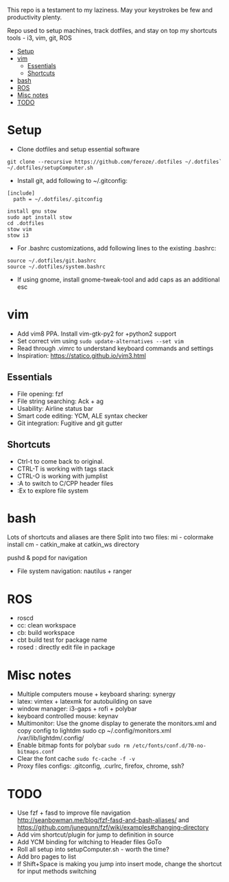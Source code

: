 This repo is a testament to my laziness. May your keystrokes be few and
productivity plenty.

Repo used to setup machines, track dotfiles, and stay on top my shortcuts
tools - i3, vim, git, ROS


<!-- vim-markdown-toc GFM -->

* [Setup](#setup)
* [vim](#vim)
  * [Essentials](#essentials)
  * [Shortcuts](#shortcuts)
* [bash](#bash)
* [ROS](#ros)
* [Misc notes](#misc-notes)
* [TODO](#todo)

<!-- vim-markdown-toc -->


# Setup

- Clone dotfiles and setup essential software

```
git clone --recursive https://github.com/feroze/.dotfiles ~/.dotfiles`
~/.dotfiles/setupComputer.sh
```

- Install git, add following to ~/.gitconfig:

```
[include]
  path = ~/.dotfiles/.gitconfig
```

```
install gnu stow
sudo apt install stow
cd .dotfiles
stow vim
stow i3
```

- For .bashrc customizations, add following lines to the existing .bashrc:
```
source ~/.dotfiles/git.bashrc
source ~/.dotfiles/system.bashrc
```
- If using gnome, install gnome-tweak-tool and add caps as an additional esc

# vim

- Add vim8 PPA. Install vim-gtk-py2 for +python2 support
- Set correct vim using `sudo update-alternatives --set vim`
- Read through .vimrc to understand keyboard commands and settings
- Inspiration: https://statico.github.io/vim3.html

## Essentials
- File opening: fzf
- File string searching: Ack + ag
- Usability: Airline status bar
- Smart code editing: YCM, ALE syntax checker
- Git integration: Fugitive and git gutter

## Shortcuts

- Ctrl-t to come back to original.
- CTRL-T is working with tags stack
- CTRL-O is working with jumplist
- :A to switch to C/CPP header files
- :Ex to explore file system

# bash

Lots of shortcuts and aliases are there
Split into two files:
mi - colormake install
cm - catkin_make at catkin_ws directory

pushd & popd for navigation

- File system navigation: nautilus + ranger

# ROS

- roscd
- cc: clean workspace
- cb: build workspace
- cbt <package> build test for package name
- rosed <package> <file>: directly edit file in package

# Misc notes
- Multiple computers mouse + keyboard sharing: synergy
- latex: vimtex + latexmk for autobuilding on save
- window manager: i3-gaps + rofi + polybar
- keyboard controlled mouse: keynav
- Multimonitor: Use the gnome display to generate the monitors.xml and copy
  config to lightdm sudo cp ~/.config/monitors.xml /var/lib/lightdm/.config/
- Enable bitmap fonts for polybar `sudo rm /etc/fonts/conf.d/70-no-bitmaps.conf`
- Clear the font cache `sudo fc-cache -f -v`
- Proxy files configs: .gitconfig, .curlrc, firefox, chrome, ssh?

# TODO
- Use fzf + fasd to improve file navigation
  http://seanbowman.me/blog/fzf-fasd-and-bash-aliases/ and
  https://github.com/junegunn/fzf/wiki/examples#changing-directory
- Add vim shortcut/plugin for jump to definition in source
- Add YCM binding for witching to Header files GoTo
- Roll all setup into setupComputer.sh - worth the time?
- Add bro pages to list
- If Shift+Space is making you jump into insert mode, change the shortcut for
input methods switching
